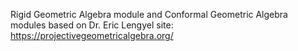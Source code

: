 Rigid Geometric Algebra module and Conformal Geometric Algebra modules based on
Dr. Eric Lengyel site: https://projectivegeometricalgebra.org/